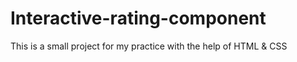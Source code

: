 # Interactive-rating-component
This is a small project for my practice with the help of HTML &amp; CSS
